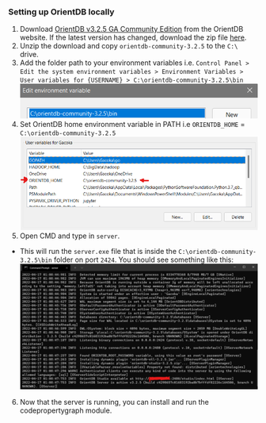 ### Setting up OrientDB locally
1. Download [OrientDB v3.2.5 GA Community Edition](https://orientdb.org/download) from the OrientDB website.
  If the latest version has changed, download the zip file [here](https://repo1.maven.org/maven2/com/orientechnologies/orientdb-community/3.2.5/orientdb-community-3.2.5.zip).
2. Unzip the download and copy `orientdb-community-3.2.5` to the `C:\` drive.
3. Add the folder path to your environment variables i.e. `Control Panel > Edit the system environment variables > Environment Variables > User variables for {USERNAME} > C:\orientdb-community-3.2.5\bin`
  ![Path description](media/orient_path.png)
4. Set OrientDB home environment variable in PATH i.e `ORIENTDB_HOME` = `C:\orientdb-community-3.2.5`
  ![OrientDBHome path](media/path.png)
5. Open CMD and type in `server`. 
  - This will run the `server.exe` file that is inside the `C:\orientdb-community-3.2.5\bin` folder on port `2424`. You should see something like this:
  ![CMD output](media/cmd.png)
6. Now that the server is running, you can install and run the codepropertygraph module.